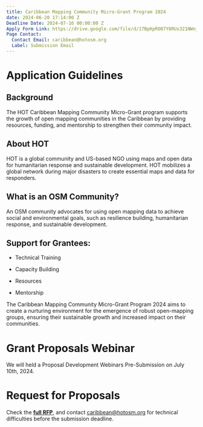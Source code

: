 ```yaml
---
title: Caribbean Mapping Community Micro-Grant Program 2024
date: 2024-06-20 17:14:00 Z
Deadline Date: 2024-07-16 00:00:00 Z
Apply Form Link: https://drive.google.com/file/d/17BpKpRO87Y8RUx321NWnjnJ-O_YWPA7V/view?usp=drive_link
Page Contact:
  Contact Email: caribbean@hotosm.org
  Label: Submission Email
---
```


# Application Guidelines

## Background

The HOT Caribbean Mapping Community Micro-Grant program supports the growth of open mapping communities in the Caribbean by providing resources, funding, and mentorship to strengthen their community impact.

## About HOT

HOT is a global community and US-based NGO using maps and open data for humanitarian response and sustainable development. HOT mobilizes a global network during major disasters to create essential maps and data for responders.

## What is an OSM Community?

An OSM community advocates for using open mapping data to achieve social and environmental goals, such as resilience building, humanitarian response, and sustainable development.

## Support for Grantees:

* Technical Training

* Capacity Building

* Resources

* Mentorship

The Caribbean Mapping Community Micro-Grant Program 2024 aims to create a nurturing environment for the emergence of robust open-mapping groups, ensuring their sustainable growth and increased impact on their communities.

# Grant Proposals Webinar

We will held a Proposal Development Webinars Pre-Submission on July 10th, 2024.

# Request for Proposals

Check the **[full RFP](https://drive.google.com/file/d/17BpKpRO87Y8RUx321NWnjnJ-O_YWPA7V/view?usp=drive_link)**, and contact caribbean@hotosm.org for technical difficulties before the submission deadline.